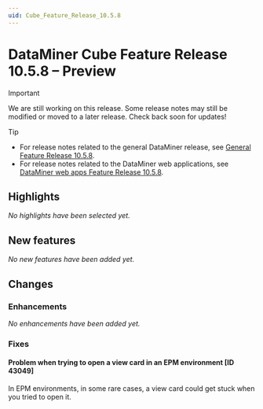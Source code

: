```yaml
---
uid: Cube_Feature_Release_10.5.8
---
```


# DataMiner Cube Feature Release 10.5.8 – Preview

> [!IMPORTANT]
> We are still working on this release. Some release notes may still be modified or moved to a later release. Check back soon for updates!

> [!TIP]
>
> - For release notes related to the general DataMiner release, see [General Feature Release 10.5.8](xref:General_Feature_Release_10.5.8).
> - For release notes related to the DataMiner web applications, see [DataMiner web apps Feature Release 10.5.8](xref:Web_apps_Feature_Release_10.5.8).

## Highlights

*No highlights have been selected yet.*

## New features

*No new features have been added yet.*

## Changes

### Enhancements

*No enhancements have been added yet.*

### Fixes

#### Problem when trying to open a view card in an EPM environment [ID 43049]

<!-- MR 10.4.0 [CU17] / 10.5.0 [CU5] - FR 10.5.8 -->

In EPM environments, in some rare cases, a view card could get stuck when you tried to open it.
